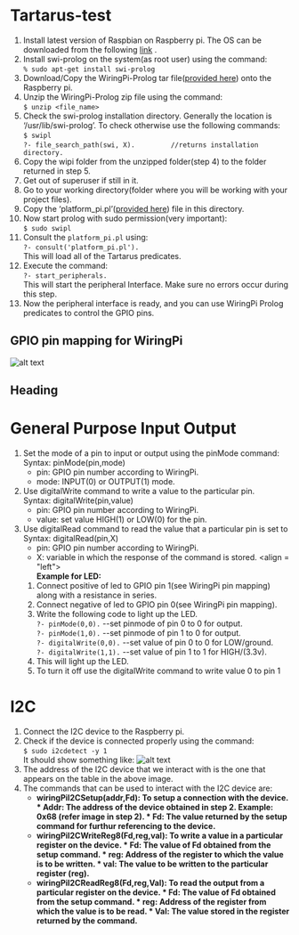 # Tartarus-test

1. Install latest version of Raspbian on Raspberry pi. The OS can be downloaded from the following [link](https://www.raspberrypi.org/downloads/raspbian/) .
2. Install swi-prolog on the system(as root user) using the command:<br>```% sudo apt-get install swi-prolog```
3. Download/Copy the WiringPi-Prolog tar file([provided here](https://drive.google.com/open?id=0B5fn-iVXebaTOFFPUUNtdUxTdXM)) onto the Raspberry pi.
4. Unzip the WiringPi-Prolog zip file using the command:<br>```$ unzip <file_name>```
5. Check the swi-prolog installation directory. Generally the location is ‘/usr/lib/swi-prolog’. To check otherwise use the following commands:
<br>```$ swipl```
<br>```?- file_search_path(swi, X).			//returns installation directory.```
6. Copy the wipi folder from the unzipped folder(step 4) to the folder returned in step 5.
7. Get out of superuser if still in it.
8. Go to your working directory(folder where you will be working with your project files).
9. Copy the ‘platform_pi.pl’([provided here](https://drive.google.com/open?id=0B5fn-iVXebaTR3hnYnpLc3RoRTQ)) file in this directory.
10. Now start prolog with sudo permission(very important):
<br>```$ sudo swipl```
11. Consult the `platform_pi.pl` using:
<br>```?- consult('platform_pi.pl').``` 
      <br>This will load all of the Tartarus predicates.
12. Execute the command:
<br>```?- start_peripherals.```
       <br>This will start the peripheral Interface. Make sure no errors occur during this step.
13. Now the peripheral interface is ready, and you can use WiringPi Prolog predicates to control the GPIO pins.
## GPIO pin mapping for WiringPi
![alt text]()
## Heading
# General Purpose Input Output
1. Set the mode of a pin to input or output using the pinMode command:
      <br>Syntax: pinMode(pin,mode)
      * pin: GPIO pin number according to WiringPi.
      * mode: INPUT(0) or OUTPUT(1) mode.
2. Use digitalWrite command to write a value to the particular pin.
      <br>Syntax: digitalWrite(pin,value)
      * pin: GPIO pin number according to WiringPi.
      * value: set value HIGH(1) or LOW(0) for the pin.
3. Use digitalRead command to read the value that a particular pin is set to
      <br>Syntax: digitalRead(pin,X)
      * pin: GPIO pin number according to WiringPi.
      * X: variable in which the response of the command is stored.
<align = "left"><br><b>Example for LED:</b></align>
      1. Connect positive of led to GPIO pin 1(see WiringPi pin mapping) along with a resistance in series.
      2. Connect negative of led to GPIO pin 0(see WiringPi pin mapping).
      3. Write the following code to light up the LED.
            <br>```?- pinMode(0,0).```                --set pinmode of pin 0 to 0 for output.
            <br>```?- pinMode(1,0).```                --set pinmode of pin 1 to 0 for output.
            <br>```?- digitalWrite(0,0).```           --set value of pin 0 to 0 for LOW/ground.
            <br>```?- digitalWrite(1,1).```           --set value of pin 1 to 1 for HIGH/(3.3v).
      4. This will light up the LED.
      5. To turn it off use the digitalWrite command to write value 0 to pin 1
# I2C
1. Connect the I2C device to the Raspberry pi.
2. Check if the device is connected properly using the command:
<br>```$ sudo i2cdetect -y 1```
      <br> It should show something like:
      ![alt text]()
3. The address of the I2C device that we interact with is the one that appears on the table in the above image.
4. The commands that can be used to interact with the I2C device are:
      * <b>wiringPiI2CSetup(addr,Fd): To setup a connection with the device.
            * Addr: The address of the device obtained in step 2. Example: 0x68 (refer image in step 2).
            * Fd: The value returned by the setup command for furthur referencing to the device.
      * wiringPiI2CWriteReg8(Fd,reg,val): To write a value in a particular register on the device.
            * Fd: The value of Fd obtained from the setup command.
            * reg: Address of the register to which the value is to be written.
            * val: The value to be written to the particular register (reg).
      * wiringPiI2CReadReg8(Fd,reg,Val): To read the output from a particular register on the device.
            * Fd: The value of Fd obtained from the setup command.
            * reg: Address of the register from which the value is to be read.
            * Val: The value stored in the register returned by the command.
